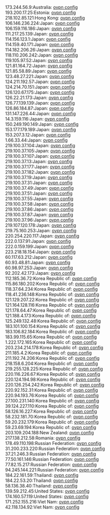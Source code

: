 173.244.56.9:Australia: [ovpn config](vpn/173_244_56_9.ovpn)  
193.200.17.25:Estonia: [ovpn config](vpn/193_200_17_25.ovpn)  
218.102.85.121:Hong Kong: [ovpn config](vpn/218_102_85_121.ovpn)  
106.146.236.224:Japan: [ovpn config](vpn/106_146_236_224.ovpn)  
106.159.116.186:Japan: [ovpn config](vpn/106_159_116_186.ovpn)  
111.217.25.139:Japan: [ovpn config](vpn/111_217_25_139.ovpn)  
114.156.123.1:Japan: [ovpn config](vpn/114_156_123_1.ovpn)  
114.159.40.171:Japan: [ovpn config](vpn/114_159_40_171.ovpn)  
114.182.206.26:Japan: [ovpn config](vpn/114_182_206_26.ovpn)  
118.110.206.242:Japan: [ovpn config](vpn/118_110_206_242.ovpn)  
119.105.97.52:Japan: [ovpn config](vpn/119_105_97_52.ovpn)  
121.81.164.72:Japan: [ovpn config](vpn/121_81_164_72.ovpn)  
121.85.58.89:Japan: [ovpn config](vpn/121_85_58_89.ovpn)  
123.48.27.221:Japan: [ovpn config](vpn/123_48_27_221.ovpn)  
124.211.192.57:Japan: [ovpn config](vpn/124_211_192_57.ovpn)  
124.214.70.151:Japan: [ovpn config](vpn/124_214_70_151.ovpn)  
126.120.67.175:Japan: [ovpn config](vpn/126_120_67_175.ovpn)  
126.22.21.173:Japan: [ovpn config](vpn/126_22_21_173.ovpn)  
126.77.139.139:Japan: [ovpn config](vpn/126_77_139_139.ovpn)  
126.86.184.87:Japan: [ovpn config](vpn/126_86_184_87.ovpn)  
131.147.226.44:Japan: [ovpn config](vpn/131_147_226_44.ovpn)  
14.3.159.116:Japan: [ovpn config](vpn/14_3_159_116.ovpn)  
150.249.190.149:Japan: [ovpn config](vpn/150_249_190_149.ovpn)  
153.177.179.189:Japan: [ovpn config](vpn/153_177_179_189.ovpn)  
153.207.3.12:Japan: [ovpn config](vpn/153_207_3_12.ovpn)  
1.66.33.44:Japan: [ovpn config](vpn/1_66_33_44.ovpn)  
219.100.37.104:Japan: [ovpn config](vpn/219_100_37_104.ovpn)  
219.100.37.105:Japan: [ovpn config](vpn/219_100_37_105.ovpn)  
219.100.37.107:Japan: [ovpn config](vpn/219_100_37_107.ovpn)  
219.100.37.13:Japan: [ovpn config](vpn/219_100_37_13.ovpn)  
219.100.37.177:Japan: [ovpn config](vpn/219_100_37_177.ovpn)  
219.100.37.182:Japan: [ovpn config](vpn/219_100_37_182.ovpn)  
219.100.37.19:Japan: [ovpn config](vpn/219_100_37_19.ovpn)  
219.100.37.31:Japan: [ovpn config](vpn/219_100_37_31.ovpn)  
219.100.37.49:Japan: [ovpn config](vpn/219_100_37_49.ovpn)  
219.100.37.51:Japan: [ovpn config](vpn/219_100_37_51.ovpn)  
219.100.37.55:Japan: [ovpn config](vpn/219_100_37_55.ovpn)  
219.100.37.58:Japan: [ovpn config](vpn/219_100_37_58.ovpn)  
219.100.37.86:Japan: [ovpn config](vpn/219_100_37_86.ovpn)  
219.100.37.87:Japan: [ovpn config](vpn/219_100_37_87.ovpn)  
219.100.37.96:Japan: [ovpn config](vpn/219_100_37_96.ovpn)  
219.107.120.178:Japan: [ovpn config](vpn/219_107_120_178.ovpn)  
219.75.160.253:Japan: [ovpn config](vpn/219_75_160_253.ovpn)  
220.254.220.117:Japan: [ovpn config](vpn/220_254_220_117.ovpn)  
222.0.137.91:Japan: [ovpn config](vpn/222_0_137_91.ovpn)  
222.0.159.199:Japan: [ovpn config](vpn/222_0_159_199.ovpn)  
223.218.18.154:Japan: [ovpn config](vpn/223_218_18_154.ovpn)  
60.117.63.212:Japan: [ovpn config](vpn/60_117_63_212.ovpn)  
60.93.48.81:Japan: [ovpn config](vpn/60_93_48_81.ovpn)  
60.98.97.253:Japan: [ovpn config](vpn/60_98_97_253.ovpn)  
92.202.42.173:Japan: [ovpn config](vpn/92_202_42_173.ovpn)  
112.185.36.72:Korea Republic of: [ovpn config](vpn/112_185_36_72.ovpn)  
115.86.180.202:Korea Republic of: [ovpn config](vpn/115_86_180_202.ovpn)  
118.37.64.234:Korea Republic of: [ovpn config](vpn/118_37_64_234.ovpn)  
118.41.236.148:Korea Republic of: [ovpn config](vpn/118_41_236_148.ovpn)  
121.129.207.22:Korea Republic of: [ovpn config](vpn/121_129_207_22.ovpn)  
121.164.128.116:Korea Republic of: [ovpn config](vpn/121_164_128_116.ovpn)  
121.178.64.47:Korea Republic of: [ovpn config](vpn/121_178_64_47.ovpn)  
121.188.4.173:Korea Republic of: [ovpn config](vpn/121_188_4_173.ovpn)  
125.249.132.48:Korea Republic of: [ovpn config](vpn/125_249_132_48.ovpn)  
183.101.100.154:Korea Republic of: [ovpn config](vpn/183_101_100_154.ovpn)  
183.106.82.184:Korea Republic of: [ovpn config](vpn/183_106_82_184.ovpn)  
183.99.115.65:Korea Republic of: [ovpn config](vpn/183_99_115_65.ovpn)  
1.222.172.165:Korea Republic of: [ovpn config](vpn/1_222_172_165.ovpn)  
203.234.214.178:Korea Republic of: [ovpn config](vpn/203_234_214_178.ovpn)  
211.185.4.2:Korea Republic of: [ovpn config](vpn/211_185_4_2.ovpn)  
211.192.74.206:Korea Republic of: [ovpn config](vpn/211_192_74_206.ovpn)  
218.158.6.204:Korea Republic of: [ovpn config](vpn/218_158_6_204.ovpn)  
219.255.128.225:Korea Republic of: [ovpn config](vpn/219_255_128_225.ovpn)  
220.116.226.67:Korea Republic of: [ovpn config](vpn/220_116_226_67.ovpn)  
220.124.194.98:Korea Republic of: [ovpn config](vpn/220_124_194_98.ovpn)  
220.126.254.242:Korea Republic of: [ovpn config](vpn/220_126_254_242.ovpn)  
220.92.152.31:Korea Republic of: [ovpn config](vpn/220_92_152_31.ovpn)  
220.94.193.76:Korea Republic of: [ovpn config](vpn/220_94_193_76.ovpn)  
27.100.231.140:Korea Republic of: [ovpn config](vpn/27_100_231_140.ovpn)  
39.124.227.110:Korea Republic of: [ovpn config](vpn/39_124_227_110.ovpn)  
58.126.16.227:Korea Republic of: [ovpn config](vpn/58_126_16_227.ovpn)  
58.232.181.70:Korea Republic of: [ovpn config](vpn/58_232_181_70.ovpn)  
59.20.232.179:Korea Republic of: [ovpn config](vpn/59_20_232_179.ovpn)  
59.23.69.194:Korea Republic of: [ovpn config](vpn/59_23_69_194.ovpn)  
203.109.204.188:New Zealand: [ovpn config](vpn/203_109_204_188.ovpn)  
217.138.212.58:Romania: [ovpn config](vpn/217_138_212_58.ovpn)  
178.49.110.198:Russian Federation: [ovpn config](vpn/178_49_110_198.ovpn)  
31.200.233.220:Russian Federation: [ovpn config](vpn/31_200_233_220.ovpn)  
37.21.246.3:Russian Federation: [ovpn config](vpn/37_21_246_3.ovpn)  
77.50.161.146:Russian Federation: [ovpn config](vpn/77_50_161_146.ovpn)  
77.82.15.217:Russian Federation: [ovpn config](vpn/77_82_15_217.ovpn)  
94.245.144.221:Russian Federation: [ovpn config](vpn/94_245_144_221.ovpn)  
184.22.161.59:Thailand: [ovpn config](vpn/184_22_161_59.ovpn)  
184.22.53.20:Thailand: [ovpn config](vpn/184_22_53_20.ovpn)  
58.136.38.40:Thailand: [ovpn config](vpn/58_136_38_40.ovpn)  
139.59.212.45:United States: [ovpn config](vpn/139_59_212_45.ovpn)  
174.160.57.119:United States: [ovpn config](vpn/174_160_57_119.ovpn)  
171.252.155.216:Viet Nam: [ovpn config](vpn/171_252_155_216.ovpn)  
42.118.134.92:Viet Nam: [ovpn config](vpn/42_118_134_92.ovpn)  
